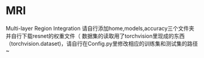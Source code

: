 # MRI
Multi-layer Region Integration
请自行添加home,models,accuracy三个文件夹并自行下载resnet的权重文件（
数据集的读取用了torchvision里现成的东西（torchvision.dataset)，请自行在Config.py里修改相应的训练集和测试集的路径~
